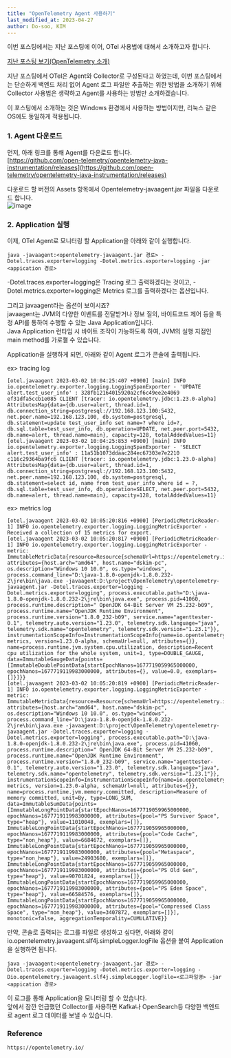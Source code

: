 ```yaml
---
title: "OpenTelemetry Agent 사용하기"
last_modified_at: 2023-04-27
author: Do-soo, KIM
---
```



이번 포스팅에서는 지난 포스팅에 이어, OTel 사용법에 대해서 소개하고자 합니다.

[지난 포스팅 보기(OpenTelemetry 소개)](https://epozen-dt.github.io/OpenTelemetry/)

지난 포스팅에서 OTel은 Agent와 Collector로 구성된다고 하였는데, 이번 포스팅에서는 단순하게 백엔드 처리 없어 Agent 로그 파일만 추출하는 위한 방법을 소개하기 위해 Collector 사용법은 생략하고 Agent를 사용하는 방법만 소개하겠습니다.<br>

이 포스팅에서 소개하는 것은 Windows 환경에서 사용하는 방법이지만, 리눅스 같은 OS에도 동일하게 적용됩니다.


### 1. Agent 다운로드

먼저, 아래 링크를 통해 Agent를 다운로드 합니다.<br>
[https://github.com/open-telemetry/opentelemetry-java-instrumentation/releases](https://github.com/open-telemetry/opentelemetry-java-instrumentation/releases)

다운로드 할 버전의 Assets 항목에서 Opentelemetry-javaagent.jar 파일을 다운로드 합니다.<br>
![image](https://user-images.githubusercontent.com/92565548/234736934-95240132-3900-4674-88f3-a49020745561.png)



### 2.  Application 실행

이제, OTel Agent로 모니터링 할 Application을 아래와 같이 실행합니다.

```
java -javaagent:<opentelemetry-javaagent.jar 경로> -Dotel.traces.exporter=logging -Dotel.metrics.exporter=logging -jar <appication 경로>
```

-Dotel.traces.exporter=logging은 Tracing 로그 출력하겠다는 것이고, -Dotel.metrics.exporter=logging은 Metrics 로그를 출력하겠다는 옵션입니다.

그리고 javaagent라는 옵션이 보이시죠?<br>
javaagent는 JVM의 다양한 이벤트를 전달받거나 정보 질의, 바이트코드 제어 등을 특정 API를 통하여 수행할 수 있는 Java Application입니다.<br>
Java Application 런타임 시 바이트 조작이 가능하도록 하여, JVM의 실행 지점인 main method를 가로챌 수 있습니다. 

Application을 실행하게 되면, 아래와 같이 Agent 로그가 콘솔에 출력됩니다.

ex> tracing log<br>
```
[otel.javaagent 2023-03-02 10:04:25:407 +0900] [main] INFO io.opentelemetry.exporter.logging.LoggingSpanExporter - 'UPDATE alert.test_user_info' : 328fb12164015920a2cf6c49ee2e4069 ef31dfa5ccb1e085 CLIENT [tracer: io.opentelemetry.jdbc:1.23.0-alpha] AttributesMap{data={db.user=alert, thread.id=1, db.connection_string=postgresql://192.168.123.100:5432, net.peer.name=192.168.123.100, db.system=postgresql, db.statement=update test_user_info set name=? where id=?, db.sql.table=test_user_info, db.operation=UPDATE, net.peer.port=5432, db.name=alert, thread.name=main}, capacity=128, totalAddedValues=11}
[otel.javaagent 2023-03-02 10:04:25:853 +0900] [main] INFO io.opentelemetry.exporter.logging.LoggingSpanExporter - 'SELECT alert.test_user_info' : 11a51b1073ddaac284ec67303e7e2210 c116c29364ba9fc6 CLIENT [tracer: io.opentelemetry.jdbc:1.23.0-alpha] AttributesMap{data={db.user=alert, thread.id=1, db.connection_string=postgresql://192.168.123.100:5432, net.peer.name=192.168.123.100, db.system=postgresql, db.statement=select id, name from test_user_info where id = ?, db.sql.table=test_user_info, db.operation=SELECT, net.peer.port=5432, db.name=alert, thread.name=main}, capacity=128, totalAddedValues=11}
```
ex> metrics log<br>
```
[otel.javaagent 2023-03-02 10:05:20:816 +0900] [PeriodicMetricReader-1] INFO io.opentelemetry.exporter.logging.LoggingMetricExporter - Received a collection of 15 metrics for export.
[otel.javaagent 2023-03-02 10:05:20:817 +0900] [PeriodicMetricReader-1] INFO io.opentelemetry.exporter.logging.LoggingMetricExporter - metric: ImmutableMetricData{resource=Resource{schemaUrl=https://opentelemetry.io/schemas/1.18.0, attributes={host.arch="amd64", host.name="dskim-pc", os.description="Windows 10 10.0", os.type="windows", process.command_line="D:\java-1.8.0-openjdk-1.8.0.232-2\jre\bin\java.exe -javaagent:D:\project\OpenTelemetry\opentelemetry-javaagent.jar -Dotel.traces.exporter=logging -Dotel.metrics.exporter=logging", process.executable.path="D:\java-1.8.0-openjdk-1.8.0.232-2\jre\bin\java.exe", process.pid=41060, process.runtime.description=" OpenJDK 64-Bit Server VM 25.232-b09", process.runtime.name="OpenJDK Runtime Environment", process.runtime.version="1.8.0_232-b09", service.name="agenttester-0.1", telemetry.auto.version="1.23.0", telemetry.sdk.language="java", telemetry.sdk.name="opentelemetry", telemetry.sdk.version="1.23.1"}}, instrumentationScopeInfo=InstrumentationScopeInfo{name=io.opentelemetry.runtime-metrics, version=1.23.0-alpha, schemaUrl=null, attributes={}}, name=process.runtime.jvm.system.cpu.utilization, description=Recent cpu utilization for the whole system, unit=1, type=DOUBLE_GAUGE, data=ImmutableGaugeData{points=[ImmutableDoublePointData{startEpochNanos=1677719059965000000, epochNanos=1677719119983000000, attributes={}, value=0.0, exemplars=[]}]}}
[otel.javaagent 2023-03-02 10:05:20:819 +0900] [PeriodicMetricReader-1] INFO io.opentelemetry.exporter.logging.LoggingMetricExporter - metric: ImmutableMetricData{resource=Resource{schemaUrl=https://opentelemetry.io/schemas/1.18.0, attributes={host.arch="amd64", host.name="dskim-pc", os.description="Windows 10 10.0", os.type="windows", process.command_line="D:\java-1.8.0-openjdk-1.8.0.232-2\jre\bin\java.exe -javaagent:D:\project\OpenTelemetry\opentelemetry-javaagent.jar -Dotel.traces.exporter=logging -Dotel.metrics.exporter=logging", process.executable.path="D:\java-1.8.0-openjdk-1.8.0.232-2\jre\bin\java.exe", process.pid=41060, process.runtime.description=" OpenJDK 64-Bit Server VM 25.232-b09", process.runtime.name="OpenJDK Runtime Environment", process.runtime.version="1.8.0_232-b09", service.name="agenttester-0.1", telemetry.auto.version="1.23.0", telemetry.sdk.language="java", telemetry.sdk.name="opentelemetry", telemetry.sdk.version="1.23.1"}}, instrumentationScopeInfo=InstrumentationScopeInfo{name=io.opentelemetry.runtime-metrics, version=1.23.0-alpha, schemaUrl=null, attributes={}}, name=process.runtime.jvm.memory.committed, description=Measure of memory committed, unit=By, type=LONG_SUM, data=ImmutableSumData{points=[ImmutableLongPointData{startEpochNanos=1677719059965000000, epochNanos=1677719119983000000, attributes={pool="PS Survivor Space", type="heap"}, value=11010048, exemplars=[]}, ImmutableLongPointData{startEpochNanos=1677719059965000000, epochNanos=1677719119983000000, attributes={pool="Code Cache", type="non_heap"}, value=6684672, exemplars=[]}, ImmutableLongPointData{startEpochNanos=1677719059965000000, epochNanos=1677719119983000000, attributes={pool="Metaspace", type="non_heap"}, value=24903680, exemplars=[]}, ImmutableLongPointData{startEpochNanos=1677719059965000000, epochNanos=1677719119983000000, attributes={pool="PS Old Gen", type="heap"}, value=90701824, exemplars=[]}, ImmutableLongPointData{startEpochNanos=1677719059965000000, epochNanos=1677719119983000000, attributes={pool="PS Eden Space", type="heap"}, value=66584576, exemplars=[]}, ImmutableLongPointData{startEpochNanos=1677719059965000000, epochNanos=1677719119983000000, attributes={pool="Compressed Class Space", type="non_heap"}, value=3407872, exemplars=[]}], monotonic=false, aggregationTemporality=CUMULATIVE}}

```

만약, 콘솔로 출력되는 로그를 파일로 생성하고 싶다면, 아래와 같이 io.opentelemetry.javaagent.slf4j.simpleLogger.logFile 옵션을 붙여 Application을 실행하면 됩니다.

```
java -javaagent:<opentelemetry-javaagent.jar 경로> -Dotel.traces.exporter=logging -Dotel.metrics.exporter=logging -Dio.opentelemetry.javaagent.slf4j.simpleLogger.logFile=<로그파일명> -jar <appication 경로>
```


이 로그를 통해 Application을 모니터링 할 수 있습니다.<br>
앞에서 잠깐 언급했던 Collector를 사용하면 Kafka나 OpenSearch등 다양한 백엔드로 agent 로그 데이터를 보낼 수 있습니다.

### Reference

```
https://opentelemetry.io/
```